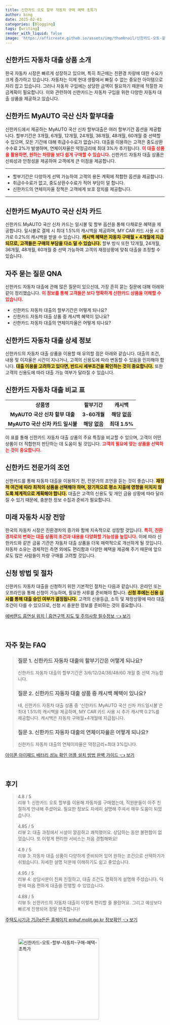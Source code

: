 ```yaml
---
title: 신한카드 오토 할부 자동차 구매 혜택 초특가
author: bing
date: 2025-02-03
categories: [Blogging]
tags: [writing]
render_with_liquid: false
image: 'https://afficreate.github.io/assets/img/thumbnail/신한카드-오토-할부-자동차-구매-혜택-초특가.webp'
---
```



<h2 id='신한카드_자동차_대출_상품_소개'>신한카드 자동차 대출 상품 소개</h2>

<p>한국 자동차 시장은 빠르게 성장하고 있으며, 특히 최근에는 친환경 차량에 대한 수요가 크게 증가하고 있습니다. 자동차는 이제 현대 생활에서 빠질 수 없는 중요한 아이템으로 자리 잡고 있습니다. 그러나 자동차 구입에는 상당한 금액이 필요하기 때문에 적절한 자금계획이 필요합니다. 이와 관련하여 신한카드는 자동차 구입을 위한 다양한 자동차 대출 상품을 제공하고 있습니다.</p>

<h2 id='신한카드_MyAUTO_국산_신차_할부대출'>신한카드 MyAUTO 국산 신차 할부대출</h2>

<p>신한카드에서 제공하는 MyAUTO 국산 신차 할부대출은 여러 할부기간 옵션을 제공합니다. 할부기간은 3개월, 6개월, 12개월, 24개월, 36개월, 48개월, 60개월 중 선택할 수 있으며, 모든 기간에 대해 취급수수료가 없습니다. 대출을 이용하는 고객은 중도상환수수료 2%가 발생하며, 연체이자율은 약정금리에 최대 3%가 추가됩니다. <b><span style="color: #ee2323;">이 대출 상품을 활용하면, 원하는 차량을 보다 쉽게 구매할 수 있습니다.</span></b> 신한카드 자동차 대출 상품은 신뢰성과 안정성을 제공하여 고객에게 큰 이점을 제공합니다.</p>

<hr />

<ul>
    <li>할부기간은 다양하게 선택 가능하여 고객의 용돈 계획에 적합한 옵션을 제공합니다.</li>
    <li>취급수수료가 없고, 중도상환수수료가 적어 부담이 덜 합니다.</li>
    <li>신한카드의 연체이자율 정책은 고객에게 보호 장치를 제공합니다.</li>
</ul>

<hr />

<h2 id='신한카드_MyAUTO_국산_신차_카드'>신한카드 MyAUTO 국산 신차 카드</h2>

<p>신한카드 MyAUTO 국산 신차 카드는 일시불 및 할부 옵션을 통해 다채로운 혜택을 제공합니다. 일시불로 결제 시 최대 1.5%의 캐시백을 제공하며, MY CAR 카드 사용 시 추가로 0.2%의 캐시백을 받을 수 있습니다. <b><span style="background-color: #ffe066;">캐시백 혜택은 자동차 구매월 + 4개월에 지급되므로, 고객들은 구매의 부담을 다소 덜 수 있습니다.</span></b> 할부 방식 또한 12개월, 24개월, 36개월, 48개월, 60개월 중 선택 가능하여 고객의 재정상황에 맞춰 대출을 조정할 수 있습니다.</p>

<h2 id='자주_묻는_질문_QNA'>자주 묻는 질문 QNA</h2>

<p>신한카드 자동차 대출에 관해 많은 질문이 있으신데, 가장 흔히 묻는 질문에 대해 아래와 같이 정리했습니다. <b><span style="color: #ee2323;">이 정보를 통해 고객들은 보다 명확하게 신한카드 상품을 이해할 수 있습니다.</span></b></p>

<ul>
    <li>신한카드 자동차 대출의 할부기간은 어떻게 되나요?</li>
    <li>신한카드 자동차 대출 상품 중 캐시백 혜택이 있나요?</li>
    <li>신한카드 자동차 대출의 연체이자율은 어떻게 되나요?</li>
</ul>

<h2 id='신한카드_자동차_대출_상세_정보'>신한카드 자동차 대출 상세 정보</h2>

<p>신한카드의 자동차 대출 상품을 이용할 때 유의할 점은 아래와 같습니다. 대출의 조건, 내용 및 이자율은 시간이 지나거나, 고객의 신용도에 따라 변동할 수 있음을 인지해야 합니다. <b><span style="background-color: #ffe066;">대출 이용을 고려하고 있다면, 반드시 세부조건을 확인하는 것이 중요합니다.</span></b> 또한 고객의 신용도에 따라 대출 가능 여부가 달라질 수 있습니다.</p>

<h2 id='신한카드_자동차_대출_비교_표'>신한카드 자동차 대출 비교 표</h2>

<table>
    <tr>
        <td style="text-align: center; height: 17px;"><b>상품명</b></td>
        <td style="text-align: center; height: 17px;"><b>할부기간</b></td>
        <td style="text-align: center; height: 17px;"><b>캐시백</b></td>
    </tr>
    <tr>
        <td style="text-align: center; height: 17px;"><b>MyAUTO 국산 신차 할부 대출</b></td>
        <td style="text-align: center; height: 17px;"><b>3-60개월</b></td>
        <td style="text-align: center; height: 17px;"><b>해당 없음</b></td>
    </tr>
    <tr>
        <td style="text-align: center; height: 17px;"><b>MyAUTO 국산 신차 카드 일시불</b></td>
        <td style="text-align: center; height: 17px;"><b>해당 없음</b></td>
        <td style="text-align: center; height: 17px;"><b>최대 1.5%</b></td>
    </tr>
</table>

<p>이 표를 통해 신한카드 자동차 대출 상품의 주요 특징을 비교할 수 있으며, 고객이 어떤 상품이 더 적합한지 판단하는 데 도움이 될 것입니다. <b><span style="color: #ee2323;">고객의 필요에 맞는 상품을 선택하는 것이 중요합니다.</span></b></p>

<h2 id='신한카드_전문가의_조언'>신한카드 전문가의 조언</h2>

<p>신한카드를 통해 자동차 대출을 이용하기 전, 전문가의 조언을 듣는 것이 좋습니다. <b><span style="background-color: #ffe066;">재정적 여건에 따라 최적의 상품을 선택해야 하며, 장기적으로 평소 지출에 영향을 미치지 않도록 체계적으로 계획해야 합니다.</span></b> 대출은 고객의 신용도 및 개인 금융 상황에 따라 달라질 수 있기 때문에, 충분한 정보 수집과 준비가 필요합니다.</p>

<h2 id='미래_자동차_시장_전망'>미래 자동차 시장 전망</h2>

<p>한국의 자동차 시장은 친환경차의 증가와 함께 지속적으로 성장할 것입니다. <b><span style="color: #ee2323;">특히, 친환경차로의 변화는 대출 상품의 조건과 내용을 다양화할 가능성을 높입니다.</span></b> 이에 따라 신한카드와 같은 금융 기관은 자동차 대출 상품을 더욱 매력적으로 개선하게 될 것입니다. 자동차 소유는 경제적인 측면 외에도 편리함과 다양한 혜택을 제공해 주기 때문에 앞으로도 많은 사람들이 차량 구매를 고려할 것입니다.</p>

<h2 id='신청_방법_및_절차'>신청 방법 및 절차</h2>

<p>신한카드 자동차 대출을 신청하기 위한 기본적인 절차는 다음과 같습니다. 온라인 또는 오프라인을 통해 신청이 가능하며, 필요한 서류를 준비해야 합니다. <b><span style="background-color: #ffe066;">신청 후에는 신용 심사를 통해 대출 승인 여부가 결정됩니다.</span></b> 고객의 신용등급, 소득 및 재정상황에 따라 대출 조건이 다를 수 있으므로, 신청 시 충분한 정보를 준비하는 것이 중요합니다.</p>


<p><a class="click-button" title="에버랜드 흡연실 위치 | 흡연구역 지도 및 주의사항 필수정보" href="https://afficreate.github.io/posts/%EC%97%90%EB%B2%84%EB%9E%9C%EB%93%9C-%ED%9D%A1%EC%97%B0%EC%8B%A4-%EC%9C%84%EC%B9%98-%ED%9D%A1%EC%97%B0%EA%B5%AC%EC%97%AD-%EC%A7%80%EB%8F%84-%EB%B0%8F-%EC%A3%BC%EC%9D%98%EC%82%AC%ED%95%AD-%ED%95%84%EC%88%98%EC%A0%95%EB%B3%B4/" rel="dofollow">에버랜드 흡연실 위치 | 흡연구역 지도 및 주의사항 필수정보 👈 보기</a></p><br>
<h2 id='자주_찾는_FAQ'>자주 찾는 FAQ</h2>
<div itemscope="" itemtype="https://schema.org/FAQPage"> 
<blockquote> 
<div itemscope="" itemprop="mainEntity" itemtype="https://schema.org/Question"> 
<h3 itemprop="name">질문 1. 신한카드 자동차 대출의 할부기간은 어떻게 되나요?</h3> 
<div itemscope="" itemprop="acceptedAnswer" itemtype="https://schema.org/Answer"> 
<span itemprop="text"> 
<p>신한카드 자동차 대출의 할부기간은 3/6/12/24/36/48/60 개월 중 선택 가능합니다.</p> 
</span> 
</div> 
</div> 

<div itemscope="" itemprop="mainEntity" itemtype="https://schema.org/Question"> 
<h3 itemprop="name">질문 2. 신한카드 자동차 대출 상품 중 캐시백 혜택이 있나요?</h3> 
<div itemscope="" itemprop="acceptedAnswer" itemtype="https://schema.org/Answer"> 
<span itemprop="text"> 
<p>네, 신한카드 자동차 대출 상품 중 '신한카드 MyAUTO 국산 신차 카드일시불'은 최대 1.5%의 캐시백을 제공하며, MY CAR 카드 사용 시 추가 캐시백 0.2%를 제공합니다. 캐시백은 자동차 구매월+4개월에 지급됩니다.</p> 
</span> 
</div> 
</div> 

<div itemscope="" itemprop="mainEntity" itemtype="https://schema.org/Question"> 
<h3 itemprop="name">질문 3. 신한카드 자동차 대출의 연체이자율은 어떻게 되나요?</h3> 
<div itemscope="" itemprop="acceptedAnswer" itemtype="https://schema.org/Answer"> 
<span itemprop="text"> 
<p>신한카드 자동차 대출의 연체이자율은 약정금리+최대 3%입니다.</p> 
</span> 
</div> 
</div> 
</blockquote> 
</div>
<p><a class="click-button" title="아이폰 아이패드 배터리 성능 확인 어플 설치 방법 완벽 가이드" href="https://afficreate.github.io/posts/%EC%95%84%EC%9D%B4%ED%8F%B0-%EC%95%84%EC%9D%B4%ED%8C%A8%EB%93%9C-%EB%B0%B0%ED%84%B0%EB%A6%AC-%EC%84%B1%EB%8A%A5-%ED%99%95%EC%9D%B8-%EC%96%B4%ED%94%8C-%EC%84%A4%EC%B9%98-%EB%B0%A9%EB%B2%95-%EC%99%84%EB%B2%BD-%EA%B0%80%EC%9D%B4%EB%93%9C/" rel="dofollow">아이폰 아이패드 배터리 성능 확인 어플 설치 방법 완벽 가이드 👈 보기</a></p><br>
<h2 id='후기'>후기</h2>
<div itemscope itemtype="https://schema.org/Product">
  <blockquote>
  <div itemprop="review" itemscope itemtype="https://schema.org/Review">
      <div itemprop="reviewRating" itemscope itemtype="https://schema.org/Rating"> <span itemprop="ratingValue">4.8</span> / <span itemprop="bestRating">5</span> </div>
      <span itemprop="reviewBody">리뷰 1: 신한카드 오토 할부를 이용해 자동차를 구매했는데, 직원분들이 아주 친절하게 안내해 주셨어요. 필요한 정보도 자세히 설명해 주셔서 매우 도움이 되었습니다.</span>
  </div>
  <br>
  <div itemprop="review" itemscope itemtype="https://schema.org/Review">
      <div itemprop="reviewRating" itemscope itemtype="https://schema.org/Rating"> <span itemprop="ratingValue">4.85</span> / <span itemprop="bestRating">5</span> </div>
      <span itemprop="reviewBody">리뷰 2: 대출 과정에서 시설이 깔끔하고 쾌적했어요. 상담하는 동안 불편함이 없었습니다. 또 이렇게 편리한 서비스는 처음 경험해봐요!</span>
  </div>
  <br>
  <div itemprop="review" itemscope itemtype="https://schema.org/Review">
      <div itemprop="reviewRating" itemscope itemtype="https://schema.org/Rating"> <span itemprop="ratingValue">4.9</span> / <span itemprop="bestRating">5</span> </div>
      <span itemprop="reviewBody">리뷰 3: 자동차 대출 상품이 다양하게 준비되어 있어 원하는 조건으로 선택하기가 쉬웠습니다. 자세한 설명 덕분에 이해하기도 쉽고 좋았습니다.</span>
  </div>
  <br>
  <div itemprop="review" itemscope itemtype="https://schema.org/Review">
      <div itemprop="reviewRating" itemscope itemtype="https://schema.org/Rating"> <span itemprop="ratingValue">4.95</span> / <span itemprop="bestRating">5</span> </div>
      <span itemprop="reviewBody">리뷰 4: 상담사분이 진짜 친절하고, 대출 조건도 명확하게 설명해 주셨습니다. 덕분에 마음 편하게 대출을 진행할 수 있었습니다.</span>
  </div>
  <br>
  <div itemprop="review" itemscope itemtype="https://schema.org/Review">
      <div itemprop="reviewRating" itemscope itemtype="https://schema.org/Rating"> <span itemprop="ratingValue">4.88</span> / <span itemprop="bestRating">5</span> </div>
      <span itemprop="reviewBody">리뷰 5: 신한카드의 자동차 대출이 이렇게 편리할 줄 몰랐어요. 그리고 예상보다 빠르게 진행되어 정말 만족합니다!</span>
  </div>
  </blockquote>
</div>
<p><a class="click-button" title="주택도시기금 기금e든든 홈페이지 enhuf.molit.go.kr 정보확인" href="https://afficreate.github.io/posts/%EC%A3%BC%ED%83%9D%EB%8F%84%EC%8B%9C%EA%B8%B0%EA%B8%88-%EA%B8%B0%EA%B8%88e%EB%93%A0%EB%93%A0-%ED%99%88%ED%8E%98%EC%9D%B4%EC%A7%80-enhuf.molit.go.kr-%EC%A0%95%EB%B3%B4%ED%99%95%EC%9D%B8/" rel="dofollow">주택도시기금 기금e든든 홈페이지 enhuf.molit.go.kr 정보확인 👈 보기</a></p><br>
<figure class="image"><img src="https://afficreate.github.io/assets/img/thumbnail/신한카드-오토-할부-자동차-구매-혜택-초특가.webp" alt="신한카드-오토-할부-자동차-구매-혜택-초특가" width="256" height="256"></figure>